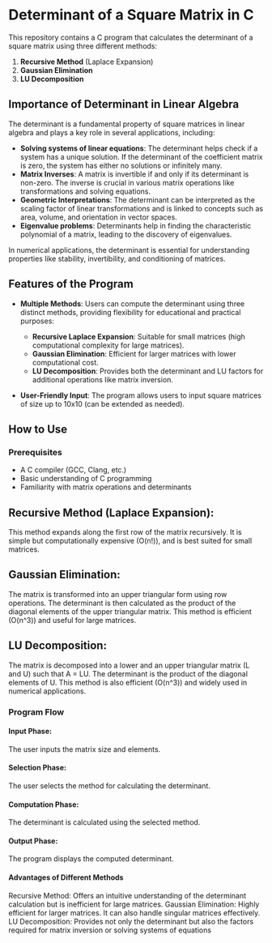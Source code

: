# Determinant of a Square Matrix in C

This repository contains a C program that calculates the determinant of a square matrix using three different methods:
1. **Recursive Method** (Laplace Expansion)
2. **Gaussian Elimination**
3. **LU Decomposition**

## Importance of Determinant in Linear Algebra

The determinant is a fundamental property of square matrices in linear algebra and plays a key role in several applications, including:
- **Solving systems of linear equations**: The determinant helps check if a system has a unique solution. If the determinant of the coefficient matrix is zero, the system has either no solutions or infinitely many.
- **Matrix Inverses**: A matrix is invertible if and only if its determinant is non-zero. The inverse is crucial in various matrix operations like transformations and solving equations.
- **Geometric Interpretations**: The determinant can be interpreted as the scaling factor of linear transformations and is linked to concepts such as area, volume, and orientation in vector spaces.
- **Eigenvalue problems**: Determinants help in finding the characteristic polynomial of a matrix, leading to the discovery of eigenvalues.

In numerical applications, the determinant is essential for understanding properties like stability, invertibility, and conditioning of matrices.

## Features of the Program
- **Multiple Methods**: Users can compute the determinant using three distinct methods, providing flexibility for educational and practical purposes:
  - **Recursive Laplace Expansion**: Suitable for small matrices (high computational complexity for large matrices).
  - **Gaussian Elimination**: Efficient for larger matrices with lower computational cost.
  - **LU Decomposition**: Provides both the determinant and LU factors for additional operations like matrix inversion.
  
- **User-Friendly Input**: The program allows users to input square matrices of size up to 10x10 (can be extended as needed).

## How to Use

### Prerequisites
- A C compiler (GCC, Clang, etc.)
- Basic understanding of C programming
- Familiarity with matrix operations and determinants

## Recursive Method (Laplace Expansion): 
This method expands along the first row of the matrix recursively. It is simple but computationally expensive (O(n!)), and is best suited for small matrices.

## Gaussian Elimination: 
The matrix is transformed into an upper triangular form using row operations. The determinant is then calculated as the product of the diagonal elements of the upper triangular matrix. This method is efficient (O(n^3)) and useful for large matrices.

## LU Decomposition:
 The matrix is decomposed into a lower and an upper triangular matrix (L and U) such that A = LU. The determinant is the product of the diagonal elements of U. This method is also efficient (O(n^3)) and widely used in numerical applications.

### Program Flow
#### Input Phase: 
The user inputs the matrix size and elements.
#### Selection Phase: 
The user selects the method for calculating the determinant.
#### Computation Phase: 
The determinant is calculated using the selected method.
#### Output Phase: 
The program displays the computed determinant.
#### Advantages of Different Methods
Recursive Method: 
Offers an intuitive understanding of the determinant calculation but is inefficient for large matrices.
Gaussian Elimination: 
Highly efficient for larger matrices. It can also handle singular matrices effectively.
LU Decomposition: 
Provides not only the determinant but also the factors required for matrix inversion or solving systems of equations
